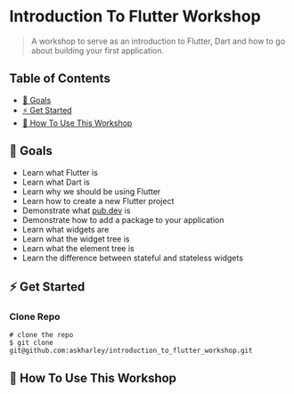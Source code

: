 # Introduction To Flutter Workshop

> A workshop to serve as an introduction to Flutter, Dart and how to go about building your first application.

## Table of Contents
* [🎯 Goals](#goals)
* [⚡ Get Started](#get-started)
* [🚀 How To Use This Workshop](#how-to-use-this-workshop)
​
## 🎯 Goals

- Learn what Flutter is
- Learn what Dart is
- Learn why we should be using Flutter
- Learn how to create a new Flutter project
- Demonstrate what [pub.dev](https://pub.dev/) is
- Demonstrate how to add a package to your application
- Learn what widgets are
- Learn what the widget tree is
- Learn what the element tree is
- Learn the difference between stateful and stateless widgets

## ⚡ Get Started

### Clone Repo
```
# clone the repo
$ git clone git@github.com:askharley/introduction_to_flutter_workshop.git
```

## 🚀 How To Use This Workshop
